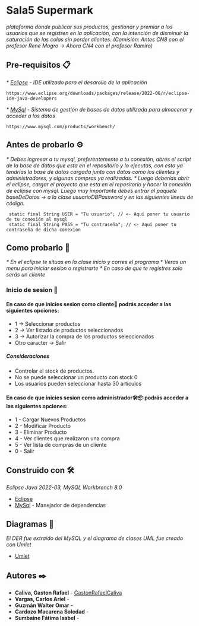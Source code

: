 # Sala5 Supermark 
_plataforma donde publicar sus productos, gestionar y premiar a los usuarios que se registren en la aplicación, con la intención de disminuir la saturación de las colas sin perder clientes._
_*(Comisión: Antes CN8 con el profesor René Mogro -> Ahora CN4 con el profesor Ramiro)*_

## Pre-requisitos 📋

_* [Eclipse](https://www.eclipse.org/) - IDE utilizado para el desarollo de la aplicación_
 ```
https://www.eclipse.org/downloads/packages/release/2022-06/r/eclipse-ide-java-developers
 ```
_* [MySql](https://www.mysql.com/) - Sistema de gestión de bases de datos utilizada para almacenar y acceder a los datos_
 ```
https://www.mysql.com/products/workbench/
 ```

## Antes de probarlo ⚙️
_* Debes ingresar a tu mysql, preferentemente a tu conexión, abres el script de la base de datos que esta en el repositorio y lo ejecutas, con esto ya tendrías la base de datos cargada junto con datos como los clientes y administradores, y algunas compras ya realizadas._
_* Luego deberías abrir el eclipse, cargar el proyecto que esta en el repositorio y hacer la conexión de eclipse con mysql. Luego muy importante debes entrar al paquete baseDeDatos -> a la clase usuarioDBPassword y en las siguientes lineas de código._
 ```
  static final String USER = "Tu usuario"; // <- Aquí poner tu usuario de tu conexión al mysql 
  static final String PASS = "Tu contraseña"; // <- Aquí poner tu contraseña de dicha conexion
 ```

## Como probarlo 🚀
_* En el eclipse te situas en la clase inicio y corres el programa_
_* Veras un menu para iniciar sesion o registrarte_
_* En caso de que te registres solo serás un cliente_

### Inicio de sesion 📌
#### En caso de que inicies sesion como cliente📄 podrás acceder a las siguientes opciones:
* 1 -> Seleccionar productos
* 2 -> Ver listado de productos seleccionados
* 3 -> Autorizar la compra de los productos seleccionados
* Otro caracter -> Salir
##### Consideraciones
-	Controlar el stock de productos.
-	No se puede seleccionar un producto con stock 0
-	Los usuarios pueden seleccionar hasta 30 artículos

#### En caso de que inicies sesion como administrador🛠️📦 podrás acceder a las siguientes opciones:
* 1 - Cargar Nuevos Productos
* 2 - Modificar Producto
* 3 - Eliminar Producto
* 4 - Ver clientes que realizaron una compra
* 5 - Ver lista de compras de un cliente
* 0 - Salir

## Construido con 🛠️
_Eclipse Java 2022-03, MySQL Workbrench 8.0_

* [Eclipse](https://www.eclipse.org/)
* [MySql](https://www.mysql.com/) - Manejador de dependencias

## Diagramas 📖
_El DER fue extraido del MySQL y el diagrama de clases UML fue creado con Umlet_
* [Umlet](https://www.umlet.com/)

## Autores ✒️

* **Caliva, Gaston Rafael** - [GastonRafaelCaliva](https://github.com/GastonRafaelCaliva)
* **Vargas, Carlos Ariel** - 
* **Guzmán Walter Omar** - 
* **Cardozo Macarena Soledad** - 
* **Sumbaine Fátima Isabel** - 
